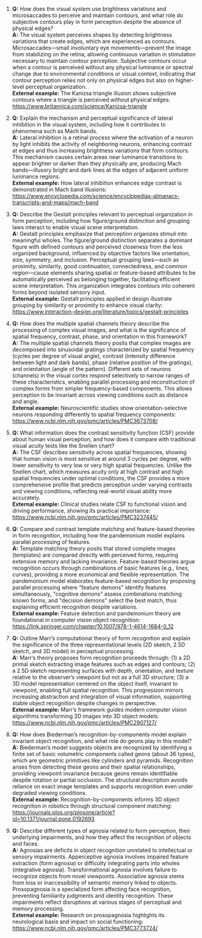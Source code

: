 1. **Q:** How does the visual system use brightness variations and microsaccades to perceive and maintain contours, and what role do subjective contours play in form perception despite the absence of physical edges?  
   **A:** The visual system perceives shapes by detecting brightness variations that create edges, which are experienced as contours. Microsaccades—small involuntary eye movements—prevent the image from stabilizing on the retina, allowing continuous variation in stimulation necessary to maintain contour perception. Subjective contours occur when a contour is perceived without any physical luminance or spectral change due to environmental conditions or visual context, indicating that contour perception relies not only on physical edges but also on higher-level perceptual organization.  
   **External example:** The Kanizsa triangle illusion shows subjective contours where a triangle is perceived without physical edges: https://www.britannica.com/science/Kanizsa-triangle

2. **Q:** Explain the mechanism and perceptual significance of lateral inhibition in the visual system, including how it contributes to phenomena such as Mach bands.  
   **A:** Lateral inhibition is a retinal process where the activation of a neuron by light inhibits the activity of neighboring neurons, enhancing contrast at edges and thus increasing brightness variations that form contours. This mechanism causes certain areas near luminance transitions to appear brighter or darker than they physically are, producing Mach bands—illusory bright and dark lines at the edges of adjacent uniform luminance regions.  
   **External example:** How lateral inhibition enhances edge contrast is demonstrated in Mach band illusions: https://www.encyclopedia.com/science/encyclopedias-almanacs-transcripts-and-maps/mach-band

3. **Q:** Describe the Gestalt principles relevant to perceptual organization in form perception, including how figure/ground distinction and grouping laws interact to enable visual scene interpretation.  
   **A:** Gestalt principles emphasize that perception organizes stimuli into meaningful wholes. The figure/ground distinction separates a dominant figure with defined contours and perceived closeness from the less organized background, influenced by objective factors like orientation, size, symmetry, and inclusion. Perceptual grouping laws—such as proximity, similarity, good continuation, connectedness, and common region—cause elements sharing spatial or feature-based attributes to be automatically perceived as belonging together, facilitating efficient scene interpretation. This organization integrates contours into coherent forms beyond isolated sensory input.  
   **External example:** Gestalt principles applied in design illustrate grouping by similarity or proximity to enhance visual clarity: https://www.interaction-design.org/literature/topics/gestalt-principles

4. **Q:** How does the multiple spatial channels theory describe the processing of complex visual images, and what is the significance of spatial frequency, contrast, phase, and orientation in this framework?  
   **A:** The multiple spatial channels theory posits that complex images are decomposed into sinusoidal gratings characterized by spatial frequency (cycles per degree of visual angle), contrast (intensity difference between light and dark bands), phase (relative position of the gratings), and orientation (angle of the pattern). Different sets of neurons (channels) in the visual cortex respond selectively to narrow ranges of these characteristics, enabling parallel processing and reconstruction of complex forms from simpler frequency-based components. This allows perception to be invariant across viewing conditions such as distance and angle.  
   **External example:** Neuroscientific studies show orientation-selective neurons responding differently to spatial frequency components: https://www.ncbi.nlm.nih.gov/pmc/articles/PMC3673708/

5. **Q:** What information does the contrast sensitivity function (CSF) provide about human visual perception, and how does it compare with traditional visual acuity tests like the Snellen chart?  
   **A:** The CSF describes sensitivity across spatial frequencies, showing that human vision is most sensitive at around 3 cycles per degree, with lower sensitivity to very low or very high spatial frequencies. Unlike the Snellen chart, which measures acuity only at high contrast and high spatial frequencies under optimal conditions, the CSF provides a more comprehensive profile that predicts perception under varying contrasts and viewing conditions, reflecting real-world visual ability more accurately.  
   **External example:** Clinical studies relate CSF to functional vision and driving performance, showing its practical importance: https://www.ncbi.nlm.nih.gov/pmc/articles/PMC3237445/

6. **Q:** Compare and contrast template matching and feature-based theories in form recognition, including how the pandemonium model explains parallel processing of features.  
   **A:** Template matching theory posits that stored complete images (templates) are compared directly with perceived forms, requiring extensive memory and lacking invariance. Feature-based theories argue recognition occurs through combinations of basic features (e.g., lines, curves), providing a more economical and flexible representation. The pandemonium model elaborates feature-based recognition by proposing parallel processing where "feature demons" identify features simultaneously, "cognitive demons" assess combinations matching known forms, and "decision demons" select the best match, thus explaining efficient recognition despite variations.  
   **External example:** Feature detection and pandemonium theory are foundational in computer vision object recognition: https://link.springer.com/chapter/10.1007/978-1-4614-1684-0_12

7. **Q:** Outline Marr’s computational theory of form recognition and explain the significance of the three representational levels (2D sketch, 2.5D sketch, and 3D model) in perceptual processing.  
   **A:** Marr’s theory proposes form recognition proceeds through: (1) a 2D primal sketch extracting image features such as edges and contours; (2) a 2.5D sketch representing surfaces with depth, orientation, and texture relative to the observer’s viewpoint but not as a full 3D structure; (3) a 3D model representation centered on the object itself, invariant to viewpoint, enabling full spatial recognition. This progression mirrors increasing abstraction and integration of visual information, supporting stable object recognition despite changes in perspective.  
   **External example:** Marr’s framework guides modern computer vision algorithms transforming 2D images into 3D object models: https://www.ncbi.nlm.nih.gov/pmc/articles/PMC2907127/

8. **Q:** How does Biederman’s recognition-by-components model explain invariant object recognition, and what role do geons play in this model?  
   **A:** Biederman’s model suggests objects are recognized by identifying a finite set of basic volumetric components called geons (about 36 types), which are geometric primitives like cylinders and pyramids. Recognition arises from detecting these geons and their spatial relationships, providing viewpoint invariance because geons remain identifiable despite rotation or partial occlusion. The structural description avoids reliance on exact image templates and supports recognition even under degraded viewing conditions.  
   **External example:** Recognition-by-components informs 3D object recognition in robotics through structural component matching: https://journals.plos.org/plosone/article?id=10.1371/journal.pone.0192693

9. **Q:** Describe different types of agnosia related to form perception, their underlying impairments, and how they affect the recognition of objects and faces.  
   **A:** Agnosias are deficits in object recognition unrelated to intellectual or sensory impairments. Apperceptive agnosia involves impaired feature extraction (form agnosia) or difficulty integrating parts into wholes (integrative agnosia). Transformational agnosia involves failure to recognize objects from novel viewpoints. Associative agnosia stems from loss or inaccessibility of semantic memory linked to objects. Prosopagnosia is a specialized form affecting face recognition, preventing familiarity judgments and identity recognition. These impairments reflect disruptions at various stages of perceptual and memory processing.  
   **External example:** Research on prosopagnosia highlights its neurological basis and impact on social functioning: https://www.ncbi.nlm.nih.gov/pmc/articles/PMC3773724/
